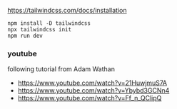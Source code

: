https://tailwindcss.com/docs/installation

```
npm install -D tailwindcss
npx tailwindcss init
npm run dev
```

### youtube

following tutorial from Adam Wathan

- https://www.youtube.com/watch?v=21HuwjmuS7A
- https://www.youtube.com/watch?v=Ybybd3GCNn4
- https://www.youtube.com/watch?v=Ff_n_QClipQ
